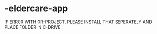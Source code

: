 ﻿# -eldercare-app


IF ERROR WITH OR-PROJECT, PLEASE INSTALL THAT SEPERATELY AND PLACE FOLDER IN C-DRIVE
